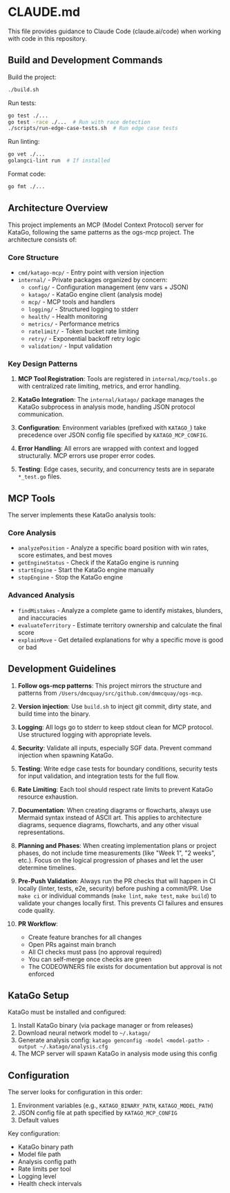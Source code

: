 # CLAUDE.md

This file provides guidance to Claude Code (claude.ai/code) when working with code in this repository.

## Build and Development Commands

Build the project:
```bash
./build.sh
```

Run tests:
```bash
go test ./...
go test -race ./...  # Run with race detection
./scripts/run-edge-case-tests.sh  # Run edge case tests
```

Run linting:
```bash
go vet ./...
golangci-lint run  # If installed
```

Format code:
```bash
go fmt ./...
```

## Architecture Overview

This project implements an MCP (Model Context Protocol) server for KataGo, following the same patterns as the ogs-mcp project. The architecture consists of:

### Core Structure
- `cmd/katago-mcp/` - Entry point with version injection
- `internal/` - Private packages organized by concern:
  - `config/` - Configuration management (env vars + JSON)
  - `katago/` - KataGo engine client (analysis mode)
  - `mcp/` - MCP tools and handlers
  - `logging/` - Structured logging to stderr
  - `health/` - Health monitoring
  - `metrics/` - Performance metrics
  - `ratelimit/` - Token bucket rate limiting
  - `retry/` - Exponential backoff retry logic
  - `validation/` - Input validation

### Key Design Patterns

1. **MCP Tool Registration**: Tools are registered in `internal/mcp/tools.go` with centralized rate limiting, metrics, and error handling.

2. **KataGo Integration**: The `internal/katago/` package manages the KataGo subprocess in analysis mode, handling JSON protocol communication.

3. **Configuration**: Environment variables (prefixed with `KATAGO_`) take precedence over JSON config file specified by `KATAGO_MCP_CONFIG`.

4. **Error Handling**: All errors are wrapped with context and logged structurally. MCP errors use proper error codes.

5. **Testing**: Edge cases, security, and concurrency tests are in separate `*_test.go` files.

## MCP Tools

The server implements these KataGo analysis tools:

### Core Analysis
- `analyzePosition` - Analyze a specific board position with win rates, score estimates, and best moves
- `getEngineStatus` - Check if the KataGo engine is running
- `startEngine` - Start the KataGo engine manually
- `stopEngine` - Stop the KataGo engine

### Advanced Analysis
- `findMistakes` - Analyze a complete game to identify mistakes, blunders, and inaccuracies
- `evaluateTerritory` - Estimate territory ownership and calculate the final score
- `explainMove` - Get detailed explanations for why a specific move is good or bad

## Development Guidelines

1. **Follow ogs-mcp patterns**: This project mirrors the structure and patterns from `/Users/dmcquay/src/github.com/dmmcquay/ogs-mcp`.

2. **Version injection**: Use `build.sh` to inject git commit, dirty state, and build time into the binary.

3. **Logging**: All logs go to stderr to keep stdout clean for MCP protocol. Use structured logging with appropriate levels.

4. **Security**: Validate all inputs, especially SGF data. Prevent command injection when spawning KataGo.

5. **Testing**: Write edge case tests for boundary conditions, security tests for input validation, and integration tests for the full flow.

6. **Rate Limiting**: Each tool should respect rate limits to prevent KataGo resource exhaustion.

7. **Documentation**: When creating diagrams or flowcharts, always use Mermaid syntax instead of ASCII art. This applies to architecture diagrams, sequence diagrams, flowcharts, and any other visual representations.

8. **Planning and Phases**: When creating implementation plans or project phases, do not include time measurements (like "Week 1", "2 weeks", etc.). Focus on the logical progression of phases and let the user determine timelines.

9. **Pre-Push Validation**: Always run the PR checks that will happen in CI locally (linter, tests, e2e, security) before pushing a commit/PR. Use `make ci` or individual commands (`make lint`, `make test`, `make build`) to validate your changes locally first. This prevents CI failures and ensures code quality.

10. **PR Workflow**: 
    - Create feature branches for all changes
    - Open PRs against main branch
    - All CI checks must pass (no approval required)
    - You can self-merge once checks are green
    - The CODEOWNERS file exists for documentation but approval is not enforced

## KataGo Setup

KataGo must be installed and configured:
1. Install KataGo binary (via package manager or from releases)
2. Download neural network model to `~/.katago/`
3. Generate analysis config: `katago genconfig -model <model-path> -output ~/.katago/analysis.cfg`
4. The MCP server will spawn KataGo in analysis mode using this config

## Configuration

The server looks for configuration in this order:
1. Environment variables (e.g., `KATAGO_BINARY_PATH`, `KATAGO_MODEL_PATH`)
2. JSON config file at path specified by `KATAGO_MCP_CONFIG`
3. Default values

Key configuration:
- KataGo binary path
- Model file path
- Analysis config path
- Rate limits per tool
- Logging level
- Health check intervals